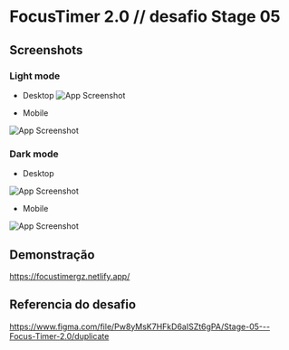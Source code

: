 # FocusTimer 2.0 // desafio Stage 05 

## Screenshots

### Light mode
- Desktop
![App Screenshot](https://i.imgur.com/m26cPdg.png)

- Mobile

![App Screenshot](https://i.imgur.com/EfV23xM.png)

### Dark mode
- Desktop

![App Screenshot](https://i.imgur.com/w7PxIn5.png)

- Mobile

![App Screenshot](https://i.imgur.com/DoEHLxJ.png)


## Demonstração

https://focustimergz.netlify.app/

## Referencia do desafio 

https://www.figma.com/file/Pw8yMsK7HFkD6aISZt6gPA/Stage-05---Focus-Timer-2.0/duplicate
